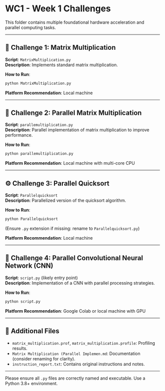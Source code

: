 # WC1 - Week 1 Challenges

This folder contains multiple foundational hardware acceleration and parallel computing tasks.

---

## 🔢 Challenge 1: Matrix Multiplication

**Script**: `MatrixMultiplication.py`  
**Description**: Implements standard matrix multiplication.

**How to Run**:
```bash
python MatrixMultiplication.py
```

**Platform Recommendation**: Local machine

---

## 🚀 Challenge 2: Parallel Matrix Multiplication

**Script**: `parallemultiplication.py`  
**Description**: Parallel implementation of matrix multiplication to improve performance.

**How to Run**:
```bash
python parallemultiplication.py
```

**Platform Recommendation**: Local machine with multi-core CPU

---

## ⚙️ Challenge 3: Parallel Quicksort

**Script**: `Parallelquicksort`  
**Description**: Parallelized version of the quicksort algorithm.

**How to Run**:
```bash
python Parallelquicksort
```
(Ensure `.py` extension if missing: rename to `Parallelquicksort.py`)

**Platform Recommendation**: Local machine

---

## 🧠 Challenge 4: Parallel Convolutional Neural Network (CNN)

**Script**: `script.py` (likely entry point)  
**Description**: Implementation of a CNN with parallel processing strategies.

**How to Run**:
```bash
python script.py
```

**Platform Recommendation**: Google Colab or local machine with GPU

---

## 📑 Additional Files

- `matrix_multiplication.prof`, `matrix_multiplication.profile`: Profiling results.
- `Matrix Multiplication (Parallel Implemen.md`: Documentation (consider renaming for clarity).
- `instruction_report.txt`: Contains original instructions and notes.

---

Please ensure all `.py` files are correctly named and executable. Use a Python 3.8+ environment.
